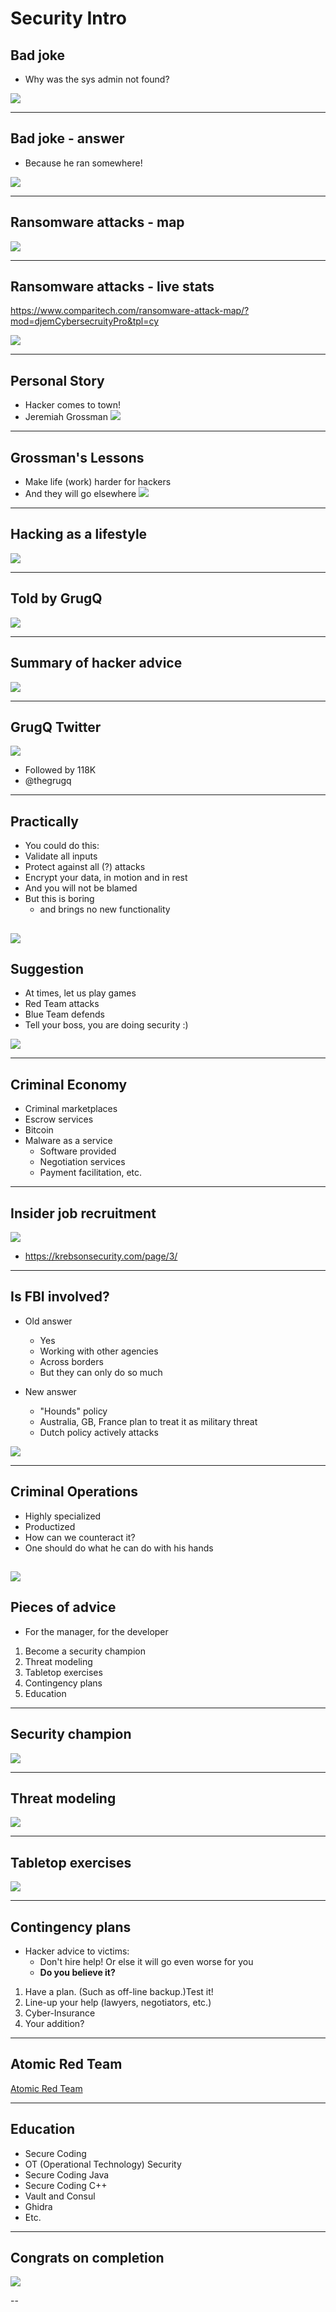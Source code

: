 # Security Intro

## Bad joke
* Why was the sys admin not found?

![](../images/pexels-matthias-zomer-618158.jpg)

---

## Bad joke - answer
* Because he ran somewhere!

![](../images/pexels-enric-cruz-lópez-6039243.jpg)

---

## Ransomware attacks - map

![](../images/sec-intro-01.png)

---

## Ransomware attacks - live stats

[https://www.comparitech.com/ransomware-attack-map/?mod=djemCybersecruityPro&tpl=cy
](https://www.comparitech.com/ransomware-attack-map/?mod=djemCybersecruityPro&tpl=cy
)

![](../images/sec-intro-02.png)

---


## Personal Story
* Hacker comes to town!
* Jeremiah Grossman
![](../../assets/images/cybersecurity/intro-00.png)


---

## Grossman's Lessons

* Make life (work) harder for hackers
* And they will go elsewhere
![](../images/sec-intro-pexel-03.png)

---

## Hacking as a lifestyle

![](../../assets/images/cybersecurity/intro-01.png)

---

## Told by GrugQ

![](../../assets/images/cybersecurity/intro-02.png)

---

## Summary of hacker advice

![](../../assets/images/cybersecurity/intro-04.png)

---

## GrugQ Twitter

![](../../assets/images/cybersecurity/intro-03.png)

* Followed by 118K
* @thegrugq


---



## Practically

* You could do this:
* Validate all inputs
* Protect against all (?) attacks
* Encrypt your data, in motion and in rest
* And you will not be blamed
* But this is boring
  - and brings no new functionality

![](../../assets/images/cybersecurity/intro-05-pexels-cottonbro-4114918.jpg)
---

 
## Suggestion
* At times, let us play games
* Red Team attacks
* Blue Team defends
* Tell your boss, you are doing security :)

![](../../assets/images/cybersecurity/intro-6-pexels-rodnae-productions-7551391.jpg)

---

## Criminal Economy

* Criminal marketplaces
* Escrow services
* Bitcoin
* Malware as a service
  * Software provided
  * Negotiation services
  * Payment facilitation, etc.
  
---

## Insider job recruitment

![](../images/sec-intro-04.png)

* https://krebsonsecurity.com/page/3/

---


## Is FBI involved?

* Old answer
  * Yes
  * Working with other agencies
  * Across borders
  * But they can only do so much

* New answer
  * "Hounds" policy
  * Australia, GB, France plan to treat it as military threat
  * Dutch policy actively attacks

![](../images/sec-intro-06.png)

---

## Criminal Operations
* Highly specialized
* Productized
* How can we counteract it?
* One should do what he can do with his hands

![](../images/pexels-sharon-mccutcheon-1428171.jpg)
---

## Pieces of advice

* For the manager, for the developer
1. Become a security champion
2. Threat modeling
3. Tabletop exercises
4. Contingency plans
5. Education

---

## Security champion

![](../images/sec-intro-07.png)

---

## Threat modeling

![](../images/pexels-canva-studio-3153207.jpg)

---

## Tabletop exercises

![](../images/sec-intro-08.png)

---

## Contingency plans

* Hacker advice to victims:
  * Don't hire help! Or else it will go even worse for you
  * __Do you believe it?__

1. Have a plan. (Such as off-line backup.)Test it!
2. Line-up your help (lawyers, negotiators, etc.)
3. Cyber-Insurance
4. Your addition?

---

## Atomic Red Team

[Atomic Red Team](https://atomicredteam.io/)

---


## Education

* Secure Coding
* OT (Operational Technology) Security
* Secure Coding Java
* Secure Coding C++
* Vault and Consul
* Ghidra
* Etc.

---

## Congrats on completion

![](../images/congrats.png)

--

